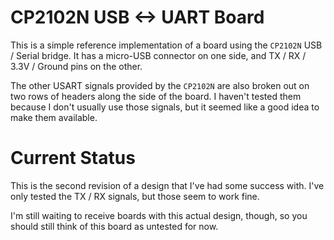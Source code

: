 # CP2102N USB \<-\> UART Board

This is a simple reference implementation of a board using the `CP2102N` USB / Serial bridge. It has a micro-USB connector on one side, and TX / RX / 3.3V / Ground pins on the other.

The other USART signals provided by the `CP2102N` are also broken out on two rows of headers along the side of the board. I haven't tested them because I don't usually use those signals, but it seemed like a good idea to make them available.

# Current Status

This is the second revision of a design that I've had some success with. I've only tested the TX / RX signals, but those seem to work fine.

I'm still waiting to receive boards with this actual design, though, so you should still think of this board as untested for now.
